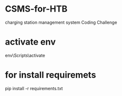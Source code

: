 # CSMS-for-HTB
charging station management system Coding Challenge

# activate env
env\Scripts\activate 

# for install requiremets
pip install -r requirements.txt